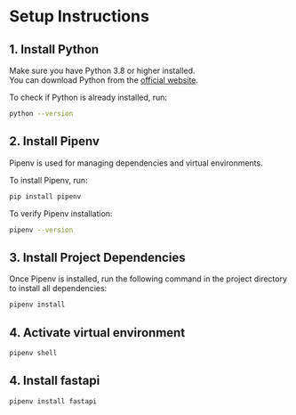 # Setup Instructions

## 1. Install Python

Make sure you have Python 3.8 or higher installed.  
You can download Python from the [official website](https://www.python.org/downloads/).

To check if Python is already installed, run:
```sh
python --version
```

## 2. Install Pipenv

Pipenv is used for managing dependencies and virtual environments.

To install Pipenv, run:
```sh
pip install pipenv
```

To verify Pipenv installation:
```sh
pipenv --version
```

## 3. Install Project Dependencies

Once Pipenv is installed, run the following command in the project directory to install all dependencies:
```sh
pipenv install
```

## 4. Activate virtual environment

```sh
pipenv shell
```

## 4. Install  fastapi

```sh
pipenv install fastapi
```
